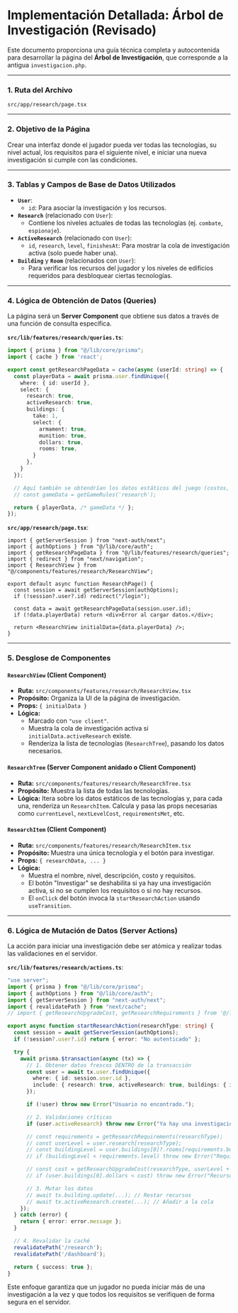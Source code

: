 # Implementación Detallada: Árbol de Investigación (Revisado)

Este documento proporciona una guía técnica completa y autocontenida para desarrollar la página del **Árbol de Investigación**, que corresponde a la antigua `investigacion.php`.

---

### **1. Ruta del Archivo**

`src/app/research/page.tsx`

---

### **2. Objetivo de la Página**

Crear una interfaz donde el jugador pueda ver todas las tecnologías, su nivel actual, los requisitos para el siguiente nivel, e iniciar una nueva investigación si cumple con las condiciones.

---

### **3. Tablas y Campos de Base de Datos Utilizados**

-   **`User`**:
    -   `id`: Para asociar la investigación y los recursos.
-   **`Research`** (relacionado con `User`):
    -   Contiene los niveles actuales de todas las tecnologías (ej. `combate`, `espionaje`).
-   **`ActiveResearch`** (relacionado con `User`):
    -   `id`, `research`, `level`, `finishesAt`: Para mostrar la cola de investigación activa (solo puede haber una).
-   **`Building`** y **`Room`** (relacionados con `User`):
    -   Para verificar los recursos del jugador y los niveles de edificios requeridos para desbloquear ciertas tecnologías.

---

### **4. Lógica de Obtención de Datos (Queries)**

La página será un **Server Component** que obtiene sus datos a través de una función de consulta específica.

**`src/lib/features/research/queries.ts`**:

```typescript
import { prisma } from "@/lib/core/prisma";
import { cache } from 'react';

export const getResearchPageData = cache(async (userId: string) => {
  const playerData = await prisma.user.findUnique({
    where: { id: userId },
    select: {
      research: true,
      activeResearch: true,
      buildings: {
        take: 1,
        select: {
          armament: true,
          munition: true,
          dollars: true,
          rooms: true,
        }
      },
    }
  });

  // Aquí también se obtendrían los datos estáticos del juego (costos, requisitos, etc.)
  // const gameData = getGameRules('research');

  return { playerData, /* gameData */ };
});
```

**`src/app/research/page.tsx`**:

```tsx
import { getServerSession } from "next-auth/next";
import { authOptions } from "@/lib/core/auth";
import { getResearchPageData } from "@/lib/features/research/queries";
import { redirect } from "next/navigation";
import { ResearchView } from "@/components/features/research/ResearchView";

export default async function ResearchPage() {
  const session = await getServerSession(authOptions);
  if (!session?.user?.id) redirect("/login");

  const data = await getResearchPageData(session.user.id);
  if (!data.playerData) return <div>Error al cargar datos.</div>;

  return <ResearchView initialData={data.playerData} />;
}
```

---

### **5. Desglose de Componentes**

#### **`ResearchView` (Client Component)**
-   **Ruta:** `src/components/features/research/ResearchView.tsx`
-   **Propósito:** Organiza la UI de la página de investigación.
-   **Props:** `{ initialData }`
-   **Lógica:**
    -   Marcado con `"use client"`.
    -   Muestra la cola de investigación activa si `initialData.activeResearch` existe.
    -   Renderiza la lista de tecnologías (`ResearchTree`), pasando los datos necesarios.

#### **`ResearchTree` (Server Component anidado o Client Component)**
-   **Ruta:** `src/components/features/research/ResearchTree.tsx`
-   **Propósito:** Muestra la lista de todas las tecnologías.
-   **Lógica:** Itera sobre los datos estáticos de las tecnologías y, para cada una, renderiza un `ResearchItem`. Calcula y pasa las props necesarias como `currentLevel`, `nextLevelCost`, `requirementsMet`, etc.

#### **`ResearchItem` (Client Component)**
-   **Ruta:** `src/components/features/research/ResearchItem.tsx`
-   **Propósito:** Muestra una única tecnología y el botón para investigar.
-   **Props:** `{ researchData, ... }`
-   **Lógica:**
    -   Muestra el nombre, nivel, descripción, costo y requisitos.
    -   El botón "Investigar" se deshabilita si ya hay una investigación activa, si no se cumplen los requisitos o si no hay recursos.
    -   El `onClick` del botón invoca la `startResearchAction` usando `useTransition`.

---

### **6. Lógica de Mutación de Datos (Server Actions)**

La acción para iniciar una investigación debe ser atómica y realizar todas las validaciones en el servidor.

**`src/lib/features/research/actions.ts`**:

```typescript
"use server";
import { prisma } from "@/lib/core/prisma";
import { authOptions } from "@/lib/core/auth";
import { getServerSession } from "next-auth/next";
import { revalidatePath } from "next/cache";
// import { getResearchUpgradeCost, getResearchRequirements } from '@/lib/gameRules';

export async function startResearchAction(researchType: string) {
  const session = await getServerSession(authOptions);
  if (!session?.user?.id) return { error: "No autenticado" };

  try {
    await prisma.$transaction(async (tx) => {
      // 1. Obtener datos frescos DENTRO de la transacción
      const user = await tx.user.findUnique({
        where: { id: session.user.id },
        include: { research: true, activeResearch: true, buildings: { include: { rooms: true } } }
      });

      if (!user) throw new Error("Usuario no encontrado.");

      // 2. Validaciones críticas
      if (user.activeResearch) throw new Error("Ya hay una investigación en curso.");

      // const requirements = getResearchRequirements(researchType);
      // const userLevel = user.research[researchType];
      // const buildingLevel = user.buildings[0]?.rooms[requirements.building];
      // if (buildingLevel < requirements.level) throw new Error("Requisitos de edificio no cumplidos.");

      // const cost = getResearchUpgradeCost(researchType, userLevel + 1);
      // if (user.buildings[0].dollars < cost) throw new Error("Recursos insuficientes.");

      // 3. Mutar los datos
      // await tx.building.update(...); // Restar recursos
      // await tx.activeResearch.create(...); // Añadir a la cola
    });
  } catch (error) {
    return { error: error.message };
  }

  // 4. Revalidar la caché
  revalidatePath('/research');
  revalidatePath('/dashboard');

  return { success: true };
}
```
Este enfoque garantiza que un jugador no pueda iniciar más de una investigación a la vez y que todos los requisitos se verifiquen de forma segura en el servidor.
